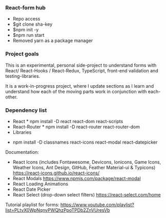 ### React-form hub
- Repo access
- $git clone sha-key
- $npm init -y
- $npm run start
- Removed yarn as a package manager

### Project goals

This is an experimental, personal side-project to understand forms with React/ React-Hooks / React-Redux, TypeScript, front-end validation and testing-libraries.

It is a work-in-progress project, where I update sections as I learn and understand how each of the moving parts work in conjunction with each-other.

### Dependency list

- React * npm install -D react react-dom  react-scripts
- React-Router * npm install -D react-router react-router-dom
- Libraries
* npm install -D classnames react-icons react-modal react-datepicker

Documentation:
- React Icons (includes Fontawesome, Devicons, Ionicons, Game Icons, Weather Icons, Ant Design, GitHub, Feather Material-ui & Typicons)
https://react-icons.github.io/react-icons/
- React Modals
https://www.npmjs.com/package/react-modal
- React Loading Animations
- React Date Picker
- React Select (drop-down select filters)
https://react-select.com/home



Tutorial playlist for forms:
https://www.youtube.com/playlist?list=PLtvX0WpNqnvPWQhzPpoTPDb2ZnVUresVb
